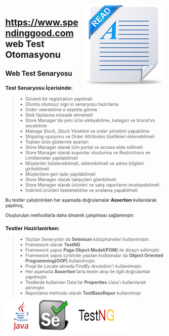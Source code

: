 <img src="src/pngs/readme.png" align="right"/>


# https://www.spendinggood.com web Test Otomasyonu
## Web Test Senaryosu
### Test Senaryosu İçerisinde:
> - Güvenli bir registration yapılmalı
> - Olumlu olumsuz sign in senaryosu hazırlama
> - Order veerebilme e sepette görme
> - Stok fazlasına müsade etmemeli
> - Store Manager'da yeni ürün ekleyebilme, kategori ve brand'ını seçebilme
> - Manage Stock, Stock Yönetimi ve order yönetimi yapabilme
> - Shipping opsiyonu ve Order Attributes özellikleri eklenebilmeli
> - Toptan ürün gösterme ayarları
> - Store Manager olarak tüm portal ve access elde edilmeli
> - Store Manager olarak kuponlar olusturma ve Restrictions ve Limitlemeler yapilabilmeli
> - Müşteriler listelenebilmeli, eklenebilmeli ve adres bilgileri girilebilmeli
> - Müşterilere geri iade yapılabilmeli
> - Store Manager olarak takipçileri göerbilmeli
> - Store Manager olarak ürünleri ve satış raporlarını inceleyebilmeli
> - İndirimli ürünleri listeletebilme ve sıralama yapabilmeli

Bu testler çalıştırılırken her aşamada doğrulamalar **Assertion** kullanılarak yapılmış,

Oluşturulan methodlarla daha dinamik çalışılması sağlanmıştır.

### Testler Hazirlanirken:
> - Yazilan Seneryolar da **Selenium** kütüphaneleri kullanılmiştır.
> - Framework olarak **TestNG**
> - Framework yapısı **Page Object Model(POM)** ile dizayn edilmiştir.
> - Framework yapısı içrisinde yapılan kodlamalar da **Object Oriented Programming(OOP)** kullanılmıştır.
> - Proje'de Locate almada _FindBy Anotation_'ı kullanılmıştır.
> - Her aşamada **Assertion**'larla testin akışı ile ilgili doğrulamlar yapılmıştır.
> - Testlerde kullanılan Data'lar **Properties** class'ı kullanılarak alınmıştır.
> - Raporlama methodu olarak **TestBaseRapor** kullanılmışır


<img src="src/pngs/java.png" width="100px" height="100px" padding="10px" align="center"/>
<img src="src/pngs/selenium.png" width="100px" height="100px" padding="10px" align="center"/>
<img src="src/pngs/testng1.png" width="200px" height="100px" padding="10px" align="center"/>
